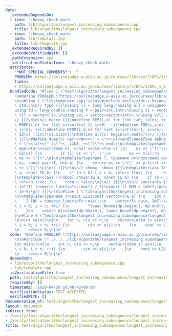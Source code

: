 ```yaml
---
data:
  _extendedDependsOn:
  - icon: ':heavy_check_mark:'
    path: lib/algorithm/longest_increasing_subsequence.cpp
    title: lib/algorithm/longest_increasing_subsequence.cpp
  - icon: ':heavy_check_mark:'
    path: lib/template.cpp
    title: lib/template.cpp
  _extendedRequiredBy: []
  _extendedVerifiedWith: []
  _pathExtension: cpp
  _verificationStatusIcon: ':heavy_check_mark:'
  attributes:
    '*NOT_SPECIAL_COMMENTS*': ''
    PROBLEM: https://onlinejudge.u-aizu.ac.jp/courses/library/7/DPL/1/DPL_1_D
    links:
    - https://onlinejudge.u-aizu.ac.jp/courses/library/7/DPL/1/DPL_1_D
  bundledCode: "#line 1 \"test/algorithm/longest_increasing_subsequence/longest_increasing_subsequence.test.cpp\"\
    \n#define PROBLEM \"https://onlinejudge.u-aizu.ac.jp/courses/library/7/DPL/1/DPL_1_D\"\
    \n\n#line 1 \"lib/template.cpp\"\n\n\n#include <bits/stdc++.h>\nusing namespace\
    \ std;\n\n// type {{{\nusing ll = long long;\nusing ull = unsigned long long;\n\
    using ld = long double;\nusing P = pair<int,int>;\nusing vi = vector<int>;\nusing\
    \ vll = vector<ll>;\nusing vvi = vector<vector<int>>;\nusing vvll = vector<vector<ll>>;\n\
    // }}}\n\n\n// macro {{{\n#define REP(i,n) for (int i=0; i<(n); ++i)\n#define\
    \ RREP(i,n) for (int i=(int)(n)-1; i>=0; --i)\n#define FOR(i,a,n) for (int i=(a);\
    \ i<(n); ++i)\n#define RFOR(i,a,n) for (int i=(int)(n)-1; i>=(a); --i)\n\n#define\
    \ SZ(x) ((int)(x).size())\n#define all(x) begin(x),end(x)\n// }}}\n\n\n// debug\
    \ {{{\n#define dump(x) cerr<<#x<<\" = \"<<(x)<<endl\n#define debug(x) cerr<<#x<<\"\
    \ = \"<<(x)<<\" (L\"<<__LINE__<<\")\"<< endl;\n\ntemplate<typename T>\nostream&\
    \ operator<<(ostream& os, const vector<T>& v) {\n    os << \"[\";\n    REP (i,\
    \ SZ(v)) {\n        if (i) os << \", \";\n        os << v[i];\n    }\n    return\
    \ os << \"]\";\n}\n\ntemplate<typename T, typename U>\nostream& operator<<(ostream&\
    \ os, const pair<T, U>& p) {\n    return os << \"(\" << p.first << \" \" << p.second\
    \ << \")\";\n}\n// }}}\n\n\n// chmax, chmin {{{\ntemplate<class T>\nbool chmax(T&\
    \ a, const T& b) {\n    if (a < b) { a = b; return true; }\n    return false;\n\
    }\ntemplate<class T>\nbool chmin(T& a, const T& b) {\n    if (b < a) { a = b;\
    \ return true; }\n    return false;\n}\n// }}}\n\n\n// constants {{{\n#define\
    \ inf(T) (numeric_limits<T>::max() / 2)\nconst ll MOD = 1e9+7;\nconst ld EPS =\
    \ 1e-9;\n// }}}\n\n\n#line 2 \"lib/algorithm/longest_increasing_subsequence.cpp\"\
    \n\ntemplate<typename T>\nint LIS(const vector<T>& a) {\n    int n = a.size();\n\
    \    T INF = numeric_limits<T>::max();\n    vector<T> dp(n, INF);\n    for (int\
    \ i = 0; i < n; ++i) {\n        *lower_bound(dp.begin(), dp.end(), a[i]) = a[i];\n\
    \    }\n    return distance(dp.begin(), lower_bound(dp.begin(), dp.end(), INF));\n\
    }\n#line 4 \"test/algorithm/longest_increasing_subsequence/longest_increasing_subsequence.test.cpp\"\
    \n\nint main()\n{\n    int n; cin >> n;\n    vector<int64_t> a(n);\n    for (int\
    \ i = 0; i < n; ++i) {\n        cin >> a[i];\n    }\n    cout << LIS(a) << endl;\n\
    \n    return 0;\n}\n"
  code: "#define PROBLEM \"https://onlinejudge.u-aizu.ac.jp/courses/library/7/DPL/1/DPL_1_D\"\
    \n\n#include \"../../../lib/algorithm/longest_increasing_subsequence.cpp\"\n\n\
    int main()\n{\n    int n; cin >> n;\n    vector<int64_t> a(n);\n    for (int i\
    \ = 0; i < n; ++i) {\n        cin >> a[i];\n    }\n    cout << LIS(a) << endl;\n\
    \n    return 0;\n}\n"
  dependsOn:
  - lib/algorithm/longest_increasing_subsequence.cpp
  - lib/template.cpp
  isVerificationFile: true
  path: test/algorithm/longest_increasing_subsequence/longest_increasing_subsequence.test.cpp
  requiredBy: []
  timestamp: '2020-04-20 18:48:42+09:00'
  verificationStatus: TEST_ACCEPTED
  verifiedWith: []
documentation_of: test/algorithm/longest_increasing_subsequence/longest_increasing_subsequence.test.cpp
layout: document
redirect_from:
- /verify/test/algorithm/longest_increasing_subsequence/longest_increasing_subsequence.test.cpp
- /verify/test/algorithm/longest_increasing_subsequence/longest_increasing_subsequence.test.cpp.html
title: test/algorithm/longest_increasing_subsequence/longest_increasing_subsequence.test.cpp
---
```

